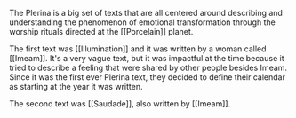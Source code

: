 The Plerina is a big set of texts that are all centered around describing and understanding the phenomenon of emotional transformation through the worship rituals directed at the [[Porcelain]] planet.

The first text was [[Illumination]] and it was written by a woman called [[Imeam]]. It's a very vague text, but it was impactful at the time because it tried to describe a feeling that were shared by other people besides Imeam. Since it was the first ever Plerina text, they decided to define their calendar as starting at the year it was written.

The second text was [[Saudade]], also written by [[Imeam]].